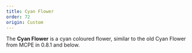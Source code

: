 ```yaml
---
title: Cyan Flower
order: 72
origin: Custom
---
```


The **Cyan Flower** is a cyan coloured flower, similar to the old Cyan Flower from MCPE in 0.8.1 and below.
